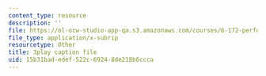 ```yaml
---
content_type: resource
description: ''
file: https://ol-ocw-studio-app-qa.s3.amazonaws.com/courses/6-172-performance-engineering-of-software-systems-fall-2018/15b31badedef522c69248de218b6ccca_a_R_DpsENfk.srt
file_type: application/x-subrip
resourcetype: Other
title: 3play caption file
uid: 15b31bad-edef-522c-6924-8de218b6ccca
---
```

